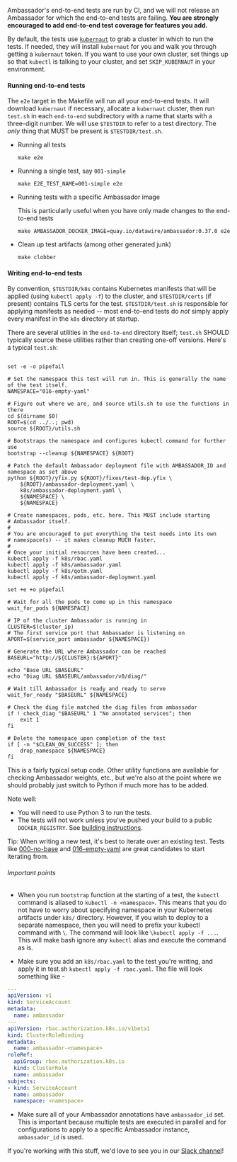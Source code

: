 Ambassador's end-to-end tests are run by CI, and we will not release an Ambassador for which the end-to-end tests are failing. **You are strongly encouraged to add end-to-end test coverage for features you add.** 

By default, the tests use [`kubernaut`](https://kubernaut.io/) to grab a cluster in which to run the tests. If needed, they will install `kubernaut` for you and walk you through getting a `kubernaut` token. If you want to use your own cluster, set things up so that `kubectl` is talking to your cluster, and set `SKIP_KUBERNAUT` in your environment.

#### Running end-to-end tests

The `e2e` target in the Makefile will run all your end-to-end tests.
It will download `kubernaut` if necessary, allocate a `kubernaut` cluster, then run `test.sh` in each `end-to-end` subdirectory with a name that starts with a three-digit number. We will use `$TESTDIR` to refer to a test directory. The _only_ thing that MUST be present is `$TESTDIR/test.sh`.

- Running all tests

  ```
  make e2e
  ```
  
- Running a single test, say `001-simple`

  ```
  make E2E_TEST_NAME=001-simple e2e
  ```

- Running tests with a specific Ambassador image

  This is particularly useful when you have only made changes to the end-to-end tests

  ```
  make AMBASSADOR_DOCKER_IMAGE=quay.io/datawire/ambassador:0.37.0 e2e
  ```

- Clean up test artifacts (among other generated junk)
  ```
  make clobber
  ```

#### Writing end-to-end tests

By convention, `$TESTDIR/k8s` contains Kubernetes manifests that will be applied (using `kubectl apply -f`) to the cluster, and `$TESTDIR/certs` (if present) contains TLS certs for the test. `$TESTDIR/test.sh` is responsible for applying manifests as needed -- most end-to-end tests do _not_ simply apply every manifest in the `k8s` directory at startup.

There are several utilities in the `end-to-end` directory itself; `test.sh` SHOULD typically source these utilities rather than creating one-off versions. Here's a typical `test.sh`:

```shell

set -e -o pipefail

# Set the namespace this test will run in. This is generally the name of the test itself.
NAMESPACE="016-empty-yaml"

# Figure out where we are, and source utils.sh to use the functions in there
cd $(dirname $0)
ROOT=$(cd ../..; pwd)
source ${ROOT}/utils.sh

# Bootstraps the namespace and configures kubectl command for further use
bootstrap --cleanup ${NAMESPACE} ${ROOT}

# Patch the default Ambassador deployment file with AMBASSADOR_ID and namespace as set above
python ${ROOT}/yfix.py ${ROOT}/fixes/test-dep.yfix \
    ${ROOT}/ambassador-deployment.yaml \
    k8s/ambassador-deployment.yaml \
    ${NAMESPACE} \
    ${NAMESPACE}

# Create namespaces, pods, etc. here. This MUST include starting 
# Ambassador itself.
#
# You are encouraged to put everything the test needs into its own 
# namespace(s) -- it makes cleanup MUCH faster.
#
# Once your initial resources have been created...
kubectl apply -f k8s/rbac.yaml
kubectl apply -f k8s/ambassador.yaml
kubectl apply -f k8s/qotm.yaml
kubectl apply -f k8s/ambassador-deployment.yaml

set +e +o pipefail

# Wait for all the pods to come up in this namespace
wait_for_pods ${NAMESPACE}

# IP of the cluster Ambassador is running in
CLUSTER=$(cluster_ip)
# The first service port that Ambassador is listening on
APORT=$(service_port ambassador ${NAMESPACE})

# Generate the URL where Ambassador can be reached
BASEURL="http://${CLUSTER}:${APORT}"

echo "Base URL $BASEURL"
echo "Diag URL $BASEURL/ambassador/v0/diag/"

# Wait till Ambassador is ready and ready to serve
wait_for_ready "$BASEURL" ${NAMESPACE}

# Check the diag file matched the diag files from ambassador
if ! check_diag "$BASEURL" 1 "No annotated services"; then
    exit 1
fi

# Delete the namespace upon completion of the test
if [ -n "$CLEAN_ON_SUCCESS" ]; then
    drop_namespace ${NAMESPACE}
fi
```

This is a fairly typical setup code. Other utility functions are available for checking Ambassador weights, etc., but we're also at the point where we should probably just switch to Python if much more has to be added.

Note well:
- You will need to use Python 3 to run the tests.
- The tests will not work unless you've pushed your build to a public `DOCKER_REGISTRY`. See [building instructions](../BUILDING.md).

Tip:
When writing a new test, it's best to iterate over an existing test. Tests like [000-no-base](1-parallel/000-no-base/test.sh) and [016-empty-yaml](1-parallel/016-empty-yaml/test.sh) are great candidates to start iterating from.

###### Important points
- When you run `bootstrap` function at the starting of a test, the `kubectl` command is aliased to `kubectl -n <namespace>`. This means that you do not have to worry about specifying namespace in your Kubernetes artifacts under `k8s/` directory. However, if you wish to deploy to a separate namespace, then you will need to prefix your kubectl command with `\`. The command will look like `\kubectl apply -f ...`. This will make bash ignore any `kubectl` alias and execute the command as is. 

- Make sure you add an `k8s/rbac.yaml` to the test you're writing, and apply it in test.sh `kubectl apply -f rbac.yaml`. The file will look something like -
```yaml
---
apiVersion: v1
kind: ServiceAccount
metadata:
  name: ambassador
---
apiVersion: rbac.authorization.k8s.io/v1beta1
kind: ClusterRoleBinding
metadata:
  name: ambassador-<namespace>
roleRef:
  apiGroup: rbac.authorization.k8s.io
  kind: ClusterRole
  name: ambassador
subjects:
- kind: ServiceAccount
  name: ambassador
  namespace: <namespace>
```

- Make sure all of your Ambassador annotations have `ambassador_id` set. This is important because multiple tests are executed in parallel and for configurations to apply to a specific Ambassador instance, `ambassador_id` is used.

If you're working with this stuff, we'd love to see you in our [Slack channel](https://d6e.co/slack)!
